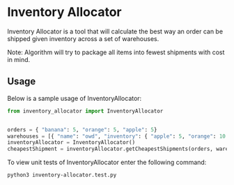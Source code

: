 # Inventory Allocator

Inventory Allocator is a tool that will calculate the best way an order can be shipped given inventory across a set of warehouses.

Note: Algorithm will try to package all items into fewest shipments with cost in mind.

## Usage

Below is a sample usage of InventoryAllocator:

```python
from inventory_allocator import InventoryAllocator


orders = { "banana": 5, "orange": 5, "apple": 5}
warehouses = [{ "name": "owd", "inventory": { "apple": 5, "orange": 10 } }, { "name": "dm", "inventory": { "banana": 5, "orange": 10} }]
inventoryAllocator = InventoryAllocator()
cheapestShipment = inventoryAllocator.getCheapestShipments(orders, warehouses)
```

To view unit tests of InventoryAllocator enter the following command:

```bash
python3 inventory-allocator.test.py
```
